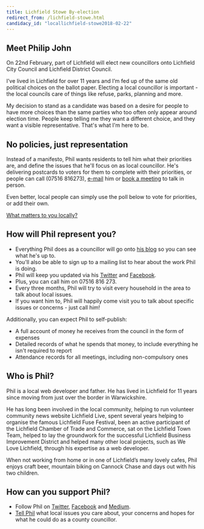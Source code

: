 ```yaml
---
title: Lichfield Stowe By-election
redirect_from: /lichfield-stowe.html
candidacy_id: "locallichfield-stowe2018-02-22"
---
```


## Meet Philip John

On 22nd February, part of Lichfield will elect new councillors onto Lichfield City Council and Lichfield District Council.

I’ve lived in Lichfield for over 11 years and I’m fed up of the same old political choices on the ballot paper. Electing a local councillor is important - the local councils care of things like refuse, parks, planning and more.

My decision to stand as a candidate was based on a desire for people to have more choices than the same parties who too often only appear around election time. People keep telling me they want a different choice, and they want a visible representative. That's what I'm here to be.

## No policies, just representation

Instead of a manifesto, Phil wants residents to tell him what their priorities are, and define the issues that he'll focus on as local councillor. He's delivering postcards to voters for them to complete with their priorities, or people can call (07516 816273), [e-mail](mailto:philip.john@somethingnew.org.uk) him or [book a meeting](https://calendly.com/philipjohn) to talk in person.

Even better, local people can simply use the poll below to vote for priorities, or add their own.

<script type="text/javascript" charset="utf-8" src="https://secure.polldaddy.com/p/9932416.js"></script>
<noscript><a href="https://polldaddy.com/poll/9932416/">What matters to you locally?</a></noscript>

## How will Phil represent you?

* Everything Phil does as a councillor will go onto [his blog](https://medium.com/@something_phil) so you can see what he's up to.
* You'll also be able to sign up to a mailing list to hear about the work Phil is doing.
* Phil will keep you updated via his [Twitter](https://twitter.com/something_phil) and [Facebook](https://www.facebook.com/somethingnewlichfield/).
* Plus, you can call him on 07516 816 273.
* Every three months, Phil will try to visit every household in the area to talk about local issues.
* If you want him to, Phil will happily come visit you to talk about specific issues or concerns - just call him!

Additionally, you can expect Phil to self-publish:

* A full account of money he receives from the council in the form of expenses
* Detailed records of what he spends that money, to include everything he isn't required to report
* Attendance records for all meetings, including non-compulsory ones

## Who is Phil?

Phil is a local web developer and father. He has lived in Lichfield for 11 years since moving from just over the border in Warwickshire.

He has long been involved in the local community, helping to run volunteer community news website Lichfield Live, spent several years helping to organise the famous Lichfield Fuse Festival, been an active participant of the Lichfield Chamber of Trade and Commerce, sat on the Lichfield Town Team, helped to lay the groundwork for the successful Lichfield Business Improvement District and helped many other local projects, such as We Love Lichfield, through his expertise as a web developer.

When not working from home or in one of Lichfield’s many lovely cafes, Phil enjoys craft beer, mountain biking on Cannock Chase and days out with his two children.

## How can you support Phil?

* Follow Phil on [Twitter](https://twitter.com/something_phil), [Facebook](https://www.facebook.com/Something-New-for-Lichfield-272674253185231/) and [Medium](https://medium.com/@something_phil).
* [Tell Phil](mailto:philip.john@somethingnew.org.uk) what local issues you care about, your concerns and hopes for what he could do as a county councillor.
